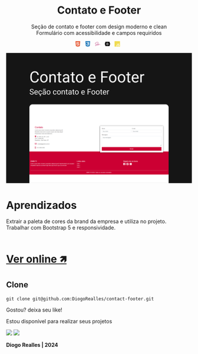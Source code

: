 <div align="center">

  # Contato e Footer
  
  <p>Seção de contato e footer com design moderno e clean <br />
  Formulário com acessibilidade e campos requiridos</p>
  
  <img width="3%" src="https://raw.githubusercontent.com/devicons/devicon/master/icons/html5/html5-plain.svg"> &nbsp;
  <img width="3%" src="https://raw.githubusercontent.com/devicons/devicon/master/icons/css3/css3-plain.svg"> &nbsp;
  <img width="3%" src="https://raw.githubusercontent.com/devicons/devicon/master/icons/sass/sass-original.svg"> &nbsp;
  <img width="3%" src="https://raw.githubusercontent.com/devicons/devicon/master/icons/bootstrap/bootstrap-plain.svg"> &nbsp;
  <img width="3%" src="https://raw.githubusercontent.com/devicons/devicon/master/icons/javascript/javascript-plain.svg"> &nbsp;

  ![Contato e Footer](./img/cover.jpg)
</div>

<div>

  # Aprendizados
  Extrair a paleta de cores da brand da empresa e utiliza no projeto. <br />
  Trabalhar com Bootstrap 5 e responsividade.
  <br /><br />

  # <b>[Ver online 🡽](https://cdpn.io/SoftwaRealles/fullpage/MWKVVmp?nocache=true&view=fullpage)</b>

  ## Clone

  ```
  git clone git@github.com:DiogoRealles/contact-footer.git
  ```
</div>


<footer>
  <p>Gostou? deixa seu like!</p>
  <p>Estou disponível para realizar seus projetos</p>
  <a href="mailto:diogorealles@hotmail.com"><img src="https://img.shields.io/badge/diogorealles@hotmail.com-1F2D52?style=for-the-badge&logo=gmail&logoColor=white"></a>
  <a href="https://www.linkedin.com/in/diogorealles/"><img src="https://img.shields.io/badge//Diogo Realles-1F2D52?style=for-the-badge&logo=linkedin&logoColor=white"></a>
  
  <p><strong>Diogo Realles | 2024</strong></p>
</footer>
